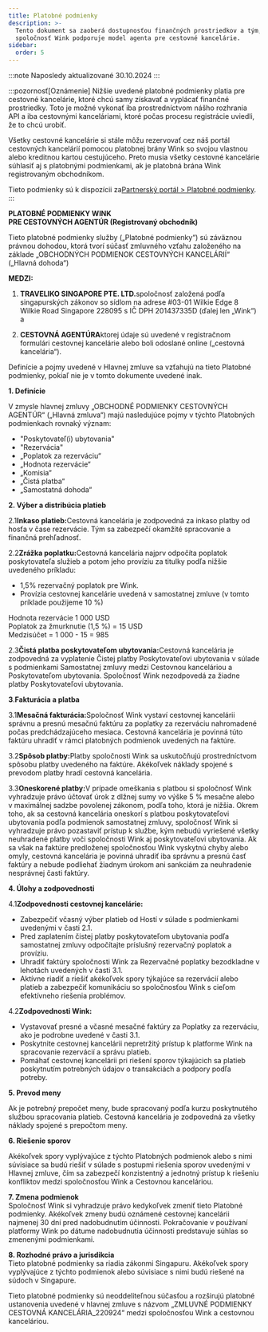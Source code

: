 ```yaml
---
title: Platobné podmienky
description: >-
  Tento dokument sa zaoberá dostupnosťou finančných prostriedkov a tým, ako
  spoločnosť Wink podporuje model agenta pre cestovné kancelárie.
sidebar:
  order: 5
---
```

:::note
Naposledy aktualizované 30.10.2024
:::

:::pozornosť\[Oznámenie]
Nižšie uvedené platobné podmienky platia pre cestovné kancelárie, ktoré chcú samy získavať a vyplácať finančné prostriedky.
Toto je možné vykonať iba prostredníctvom nášho rozhrania API a iba cestovnými kanceláriami, ktoré počas procesu registrácie uviedli, že to chcú urobiť.

Všetky cestovné kancelárie si stále môžu rezervovať cez náš portál cestovných kancelárií pomocou platobnej brány Wink so svojou vlastnou alebo kreditnou kartou cestujúceho. Preto musia všetky cestovné kancelárie súhlasiť aj s platobnými podmienkami, ak je platobná brána Wink registrovaným obchodníkom.

Tieto podmienky sú k dispozícii za[Partnerský portál > Platobné podmienky](/studio/payment-terms).
:::

**PLATOBNÉ PODMIENKY WINK**\
**PRE CESTOVNÝCH AGENTÚR (Registrovaný obchodník)**

Tieto platobné podmienky služby („Platobné podmienky“) sú záväznou právnou dohodou, ktorá tvorí súčasť zmluvného vzťahu založeného na základe „OBCHODNÝCH PODMIENOK CESTOVNÝCH KANCELÁRIÍ“ („Hlavná dohoda“)

**MEDZI:**

1. **TRAVELIKO SINGAPORE PTE. LTD.**&#x73;poločnosť založená podľa singapurských zákonov so sídlom na adrese #03-01 Wilkie Edge 8 Wilkie Road Singapore 228095 s IČ DPH 201437335D (ďalej len „Wink“) a

2. **CESTOVNÁ AGENTÚRA**ktorej údaje sú uvedené v registračnom formulári cestovnej kancelárie alebo boli odoslané online („cestovná kancelária“).

Definície a pojmy uvedené v Hlavnej zmluve sa vzťahujú na tieto Platobné podmienky, pokiaľ nie je v tomto dokumente uvedené inak.

**1. Definície**

V zmysle hlavnej zmluvy „OBCHODNÉ PODMIENKY CESTOVNÝCH AGENTÚR“ („Hlavná zmluva“) majú nasledujúce pojmy v týchto Platobných podmienkach rovnaký význam:

* "Poskytovateľ(i) ubytovania"
* "Rezervácia"
* „Poplatok za rezerváciu“
* „Hodnota rezervácie“
* „Komisia“
* „Čistá platba“
* „Samostatná dohoda“

**2. Výber a distribúcia platieb**

2.1**Inkaso platieb:**&#x43;estovná kancelária je zodpovedná za inkaso platby od hosťa v čase rezervácie. Tým sa zabezpečí okamžité spracovanie a finančná prehľadnosť.

2.2**Zrážka poplatku:**&#x43;estovná kancelária najprv odpočíta poplatok poskytovateľa služieb a potom jeho províziu za titulky podľa nižšie uvedeného príkladu:

* 1,5% rezervačný poplatok pre Wink.
* Provízia cestovnej kancelárie uvedená v samostatnej zmluve (v tomto príklade použijeme 10 %)

Hodnota rezervácie 1 000 USD\
Poplatok za žmurknutie (1,5 %) = 15 USD\
Medzisúčet = 1 000 - 15 = 985

2.3**Čistá platba poskytovateľom ubytovania:**&#x43;estovná kancelária je zodpovedná za vyplatenie Čistej platby Poskytovateľovi ubytovania v súlade s podmienkami Samostatnej zmluvy medzi Cestovnou kanceláriou a Poskytovateľom ubytovania. Spoločnosť Wink nezodpovedá za žiadne platby Poskytovateľovi ubytovania.

**3**.**Fakturácia a platba**

3.1**Mesačná fakturácia:**&#x53;poločnosť Wink vystaví cestovnej kancelárii správnu a presnú mesačnú faktúru za poplatky za rezerváciu nahromadené počas predchádzajúceho mesiaca. Cestovná kancelária je povinná túto faktúru uhradiť v rámci platobných podmienok uvedených na faktúre.

3.2**Spôsob platby:**&#x50;latby spoločnosti Wink sa uskutočňujú prostredníctvom spôsobu platby uvedeného na faktúre. Akékoľvek náklady spojené s prevodom platby hradí cestovná kancelária.

3.3**Oneskorené platby:**&#x56; prípade omeškania s platbou si spoločnosť Wink vyhradzuje právo účtovať úrok z dlžnej sumy vo výške 5 % mesačne alebo v maximálnej sadzbe povolenej zákonom, podľa toho, ktorá je nižšia. Okrem toho, ak sa cestovná kancelária oneskorí s platbou poskytovateľovi ubytovania podľa podmienok samostatnej zmluvy, spoločnosť Wink si vyhradzuje právo pozastaviť prístup k službe, kým nebudú vyriešené všetky neuhradené platby voči spoločnosti Wink aj poskytovateľovi ubytovania. Ak sa však na faktúre predloženej spoločnosťou Wink vyskytnú chyby alebo omyly, cestovná kancelária je povinná uhradiť iba správnu a presnú časť faktúry a nebude podliehať žiadnym úrokom ani sankciám za neuhradenie nesprávnej časti faktúry.

**4. Úlohy a zodpovednosti**

4.1**Zodpovednosti cestovnej kancelárie:**

* Zabezpečiť včasný výber platieb od Hostí v súlade s podmienkami uvedenými v časti 2.1.
* Pred zaplatením čistej platby poskytovateľom ubytovania podľa samostatnej zmluvy odpočítajte príslušný rezervačný poplatok a províziu.
* Uhradiť faktúry spoločnosti Wink za Rezervačné poplatky bezodkladne v lehotách uvedených v časti 3.1.
* Aktívne riadiť a riešiť akékoľvek spory týkajúce sa rezervácií alebo platieb a zabezpečiť komunikáciu so spoločnosťou Wink s cieľom efektívneho riešenia problémov.

4.2**Zodpovednosti Wink:**

* Vystavovať presné a včasné mesačné faktúry za Poplatky za rezerváciu, ako je podrobne uvedené v časti 3.1.
* Poskytnite cestovnej kancelárii nepretržitý prístup k platforme Wink na spracovanie rezervácií a správu platieb.
* Pomáhať cestovnej kancelárii pri riešení sporov týkajúcich sa platieb poskytnutím potrebných údajov o transakciách a podpory podľa potreby.

**5. Prevod meny**

Ak je potrebný prepočet meny, bude spracovaný podľa kurzu poskytnutého službou spracovania platieb. Cestovná kancelária je zodpovedná za všetky náklady spojené s prepočtom meny.

**6. Riešenie sporov**

Akékoľvek spory vyplývajúce z týchto Platobných podmienok alebo s nimi súvisiace sa budú riešiť v súlade s postupmi riešenia sporov uvedenými v Hlavnej zmluve, čím sa zabezpečí konzistentný a jednotný prístup k riešeniu konfliktov medzi spoločnosťou Wink a Cestovnou kanceláriou.

**7. Zmena podmienok**\
Spoločnosť Wink si vyhradzuje právo kedykoľvek zmeniť tieto Platobné podmienky. Akékoľvek zmeny budú oznámené cestovnej kancelárii najmenej 30 dní pred nadobudnutím účinnosti. Pokračovanie v používaní platformy Wink po dátume nadobudnutia účinnosti predstavuje súhlas so zmenenými podmienkami.

**8. Rozhodné právo a jurisdikcia**\
Tieto platobné podmienky sa riadia zákonmi Singapuru. Akékoľvek spory vyplývajúce z týchto podmienok alebo súvisiace s nimi budú riešené na súdoch v Singapure.

Tieto platobné podmienky sú neoddeliteľnou súčasťou a rozširujú platobné ustanovenia uvedené v hlavnej zmluve s názvom „ZMLUVNÉ PODMIENKY CESTOVNÁ KANCELÁRIA\_220924“ medzi spoločnosťou Wink a cestovnou kanceláriou.

